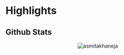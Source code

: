 # Highlights


## Github Stats
<p align="center"> <img src="https://github-readme-stats.vercel.app/api?username=asmitakhaneja&show_icons=true&theme=gotham" alt="asmitakhaneja" />